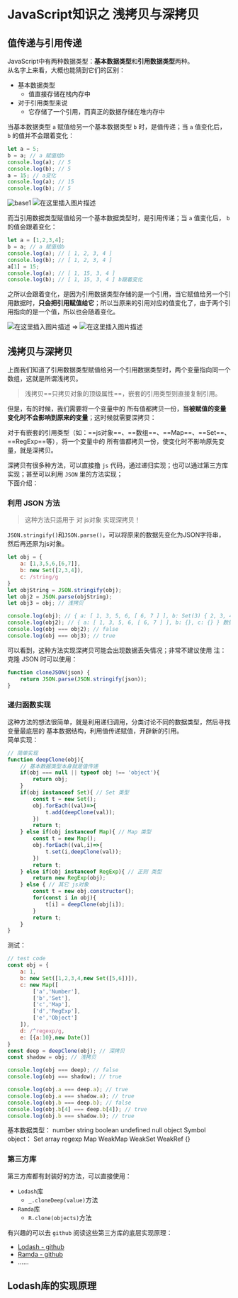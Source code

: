 # JavaScript知识之 浅拷贝与深拷贝

## 值传递与引用传递

JavaScript中有两种数据类型：**基本数据类型**和**引用数据类型**两种。  
从名字上来看，大概也能猜到它们的区别：
- 基本数据类型
  - 值直接存储在栈内存中
- 对于引用类型来说
  - 它存储了一个引用，而真正的数据存储在堆内存中
 
当基本数据类型 `a` 赋值给另一个基本数据类型 `b` 时，是值传递；当 `a` 值变化后， `b` 的值并不会跟着变化：
```js
let a = 5;
b = a; // a 赋值给b
console.log(a); // 5
console.log(b); // 5
a = 15; // a变化
console.log(a); // 15
console.log(b); // 5
```
![base1](https://img-blog.csdnimg.cn/464bb76f9d0f42dfb467887ed7100f36.png)
![在这里插入图片描述](https://img-blog.csdnimg.cn/1e4aa8590acb48789b3164e38d2e0d41.png)




而当引用数据类型赋值给另一个基本数据类型时，是引用传递；当 `a` 值变化后， `b` 的值会跟着变化：
```js
let a = [1,2,3,4];
b = a; // a 赋值给b
console.log(a); // [ 1, 2, 3, 4 ]
console.log(b); // [ 1, 2, 3, 4 ]
a[1] = 15;
console.log(a); // [ 1, 15, 3, 4 ]
console.log(b); // [ 1, 15, 3, 4 ] b跟着变化
```

之所以会跟着变化，是因为引用数据类型存储的是一个引用，当它赋值给另一个引用数据时，**只会把引用赋值给它**；所以当原来的引用对应的值变化了，由于两个引用指向的是一个值，所以也会随着变化。

![在这里插入图片描述](https://img-blog.csdnimg.cn/a772c501eb3446ffb0fa0171cc8b4afb.png?x-oss-process=image/watermark,type_d3F5LXplbmhlaQ,shadow_50,text_Q1NETiBAa2FydCBqaW0=,size_20,color_FFFFFF,t_70,g_se,x_16)
=>
![在这里插入图片描述](https://img-blog.csdnimg.cn/3ef3b9d0d1964671a971504069da3ff8.png?x-oss-process=image/watermark,type_d3F5LXplbmhlaQ,shadow_50,text_Q1NETiBAa2FydCBqaW0=,size_20,color_FFFFFF,t_70,g_se,x_16)

## 浅拷贝与深拷贝
上面我们知道了引用数据类型赋值给另一个引用数据类型时，两个变量指向同一个数组，这就是所谓浅拷贝。

> 浅拷贝==只拷贝对象的顶级属性==，嵌套的引用类型则直接复制引用。

但是，有的时候，我们需要将一个变量中的 所有值都拷贝一份，**当被赋值的变量变化时不会影响到原来的变量**；这时候就需要深拷贝：

对于有嵌套的引用类型（如：==js对象==、==数组==、==Map==、==Set==、==RegExp==等），将一个变量中的 所有值都拷贝一份，使变化时不影响原先变量，就是深拷贝。

深拷贝有很多种方法，可以直接撸 `js` 代码，通过递归实现；也可以通过第三方库实现；甚至可以利用 `JSON`  里的方法实现；  
下面介绍：
### 利用 JSON 方法
> 这种方法只适用于 对 js对象 实现深拷贝！

`JSON.stringify()`和`JSON.parse()`，可以将原来的数据先变化为JSON字符串，然后再还原为js对象。
```js
let obj = {
    a: [1,3,5,6,[6,7]],
    b: new Set([2,3,4]),
    c: /string/g
}
let objString = JSON.stringify(obj);
let obj2 = JSON.parse(objString);
let obj3 = obj; // 浅拷贝

console.log(obj); // { a: [ 1, 3, 5, 6, [ 6, 7 ] ], b: Set(3) { 2, 3, 4 }, c: /string/g }
console.log(obj2); // { a: [ 1, 3, 5, 6, [ 6, 7 ] ], b: {}, c: {} } 数据丢失
console.log(obj === obj2); // false
console.log(obj === obj3); // true
```

可以看到，这种方法实现深拷贝可能会出现数据丢失情况；非常不建议使用
注：克隆 JSON 时可以使用：
``` javascript
function cloneJSON(json) {
    return JSON.parse(JSON.stringify(json));
}
```

### 递归函数实现
这种方法的想法很简单，就是利用递归调用，分类讨论不同的数据类型，然后寻找变量最底层的 基本数据结构，利用值传递赋值，开辟新的引用。  
简单实现：
```js
// 简单实现
function deepClone(obj){
    // 基本数据类型本身就是值传递
    if(obj === null || typeof obj !== 'object'){
        return obj;
    }
    if(obj instanceof Set){ // Set 类型
        const t = new Set();
        obj.forEach((val)=>{
            t.add(deepClone(val));
        })
        return t;
    } else if(obj instanceof Map){ // Map 类型
        const t = new Map();
        obj.forEach((val,i)=>{
            t.set(i,deepClone(val));
        })
        return t;
    } else if(obj instanceof RegExp){ // 正则 类型
        return new RegExp(obj);
    } else { // 其它 js对象
        const t = new obj.constructor();
        for(const i in obj){
            t[i] = deepClone(obj[i]);
        }
        return t;
    }
}
```
测试：
```js
// test code
const obj = {
    a: 1,
    b: new Set([1,2,3,4,new Set([5,6])]),
    c: new Map([
        ['a','Number'],
        ['b','Set'],
        ['c','Map'],
        ['d','RegExp'],
        ['e','Object']
    ]),
    d: /^regexp/g,
    e: [{a:10},new Date()]
}
const deep = deepClone(obj); // 深拷贝
const shadow = obj; // 浅拷贝

console.log(obj === deep); // false
console.log(obj === shadow); // true

console.log(obj.a === deep.a); // true
console.log(obj.a === shadow.a); // true
console.log(obj.b === deep.b); // false
console.log(obj.b[4] === deep.b[4]); // true
console.log(obj.b === shadow.b); // true
```

基本数据类型： number string boolean undefined null object Symbol
object： Set array regexp Map WeakMap WeakSet WeakRef {}

### 第三方库
第三方库都有封装好的方法，可以直接使用：
- `Lodash`库
    - `_.cloneDeep(value)`方法
- `Ramda`库
    - `R.clone(objects)`方法


有兴趣的可以去 `github` 阅读这些第三方库的底层实现原理：
- [Lodash - github](https://github.com/lodash/lodash)
- [Ramda - github](https://github.com/ramda/ramda)
- ……

## Lodash库的实现原理


